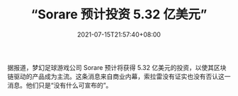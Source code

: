﻿---
title: "“Sorare 预计投资 5.32 亿美元”"
date: 2021-07-15T21:57:40+08:00
lastmod: 2021-07-15T16:45:40+08:00
draft: false
authors: ["Teresa"]
description: "据报道，梦幻足球游戏公司 Sorare 预计将获得 5.32 亿美元的投资，以使其区块链驱动的产品成为主流。这条消息来自商业内幕，索拉雷没有证实也没有否认这一消息。他们只是“没有什么可宣布的”。"
featuredImage: "sorare-expecting-a-532-million-investment.png"
tags: ["Virtual World","虚拟世界","Play to Earn"]
categories: ["news"]
news: ["虚拟世界"]
weight: 
lightgallery: true
pinned: false
recommend: false
recommend1: false
---

据报道，梦幻足球游戏公司 Sorare 预计将获得 5.32 亿美元的投资，以使其区块链驱动的产品成为主流。这条消息来自商业内幕，索拉雷没有证实也没有否认这一消息。他们只是“没有什么可宣布的”。

<!--more-->

